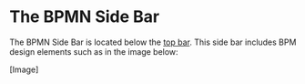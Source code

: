 # The BPMN Side Bar

The BPMN Side Bar is located below the [top bar](../the-top-bar.md). This side bar includes BPM design elements such as in the image below:

\[Image\]

